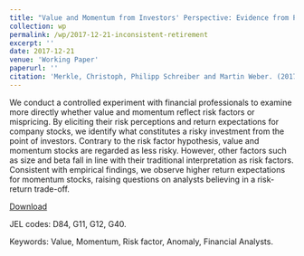 ```yaml
---
title: "Value and Momentum from Investors' Perspective: Evidence from Professionals' Risk-Ratings"
collection: wp
permalink: /wp/2017-12-21-inconsistent-retirement
excerpt: ''
date: 2017-12-21
venue: 'Working Paper'
paperurl: ''
citation: 'Merkle, Christoph, Philipp Schreiber and Martin Weber. (2017). &quot;Inconsistent Retirement Timing.&quot; <i>Working Paper</i>.'
---
```

We conduct a controlled experiment with financial professionals to examine more directly whether value and momentum reflect risk factors or mispricing. By eliciting their risk perceptions and return expectations for company stocks, we identify what constitutes a risky investment from the point of investors. Contrary to the risk factor hypothesis, value and momentum stocks are regarded as less risky. However, other factors such as size and beta fall in line with their traditional interpretation as risk factors. Consistent with empirical findings, we observe higher return expectations for momentum stocks, raising questions on analysts believing in a risk-return trade-off.

[Download](https://ssrn.com/abstract=3590160)

JEL codes: D84, G11, G12, G40.

Keywords: Value, Momentum, Risk factor, Anomaly, Financial Analysts.
